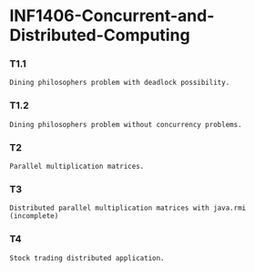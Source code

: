 # INF1406-Concurrent-and-Distributed-Computing

### T1.1
    Dining philosophers problem with deadlock possibility.

### T1.2
    Dining philosophers problem without concurrency problems.    
    
### T2
    Parallel multiplication matrices.
    
### T3
    Distributed parallel multiplication matrices with java.rmi (incomplete)
    
### T4
    Stock trading distributed application.
